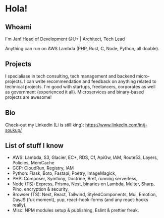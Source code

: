 # Hola!

## Whoami

I'm Jan! Head of Development @U+ | Architect, Tech Lead

Anything can run on AWS Lambda (PHP, Rust, C, Node, Python, all doable).

## Projects

I specialiase in tech consulting, tech management and backend micro-projects.
I can write recommendation and feedback on anything related to technical projects. I'm good with startups, freelancers, corporates as well as government (experienced it all). Microservices and binary-based projects are awesome!

## Bio

Check-out my Linkedin (Li is still king): https://www.linkedin.com/in/j-soukup/

## List of stuff I know

- AWS: Lambda, S3, Glacier, EC*, RDS, Cf, ApiGw, IAM, Route53, Layers, Policies, MemCache
- GCP: CloudRun, Registry, IAM
- Python: Flask, Boto, Fastapi, Poetry, ImageMagick, 
- PHP: Composer, Symfony, Doctrine, Bref, running serverless,
- Node (TS): Express, Prisma, Nest, binaries on Lambda, Multer, Sharp, Pino, encryption & security,
- Browser (TS): Next, React, Tailwind, StyledComponents, Mui, Emotion, DayJS (fuk moment), yup, react-hook-forms (and any react-hooks really),
- Misc: NPM modules setup & publishing, Eslint & prettier freak.
